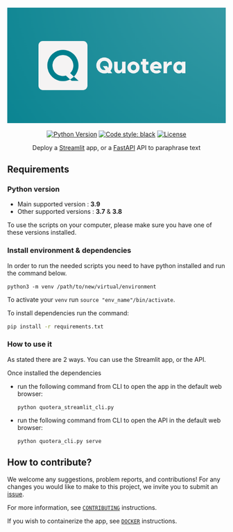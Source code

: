 <div align="center">

![Quotera](src/streamlit_quotera/references/logo_2.png)

[![Python Version](https://img.shields.io/badge/python-3.7%20%7C%203.8%20%7C%203.9-blue.svg)](#supported-python-versions)
[![Code style: black](https://img.shields.io/badge/code%20style-black-000000.svg)](https://github.com/psf/black)
[![License](https://img.shields.io/badge/License-MIT-informational.svg)](https://github.com/artefactory-global/streamlit_prophet/blob/main/LICENSE)

Deploy a [Streamlit](https://streamlit.io/) app, or a [FastAPI](https://fastapi.tiangolo.com/) API to paraphrase text

</div>

## Requirements
### Python version
* Main supported version : <strong>3.9</strong> <br>
* Other supported versions : <strong>3.7</strong> & <strong>3.8</strong>

To use the scripts on your computer, please make sure you have one of these versions installed.

### Install environment & dependencies

In order to run the needed scripts you need to have python installed and run the command below.
```
python3 -m venv /path/to/new/virtual/environment
```

To activate your `venv` run `source "env_name"/bin/activate`.

To install dependencies run the command:

```bash
pip install -r requirements.txt
```

### How to use it

As stated there are 2 ways. You can use the Streamlit app, or the API.

Once installed the dependencies
- run the following command from CLI to open the app in the default web browser:

    ```
    python quotera_streamlit_cli.py 
    ```
- run the following command from CLI to open the API in the default web browser:

    ```
    python quotera_cli.py serve
    ```

## How to contribute?

We welcome any suggestions, problem reports, and contributions!
For any changes you would like to make to this project, we invite you to submit an [issue]("https://github.com/stavrostheocharis/quotera/issues").

For more information, see [`CONTRIBUTING`](https://github.com/stavrostheocharis/quotera/blob/main/CONTRIBUTING.md) instructions.

If you wish to containerize the app, see [`DOCKER`](https://github.com/stavrostheocharis/quotera/blob/main/DOCKER.md) instructions.